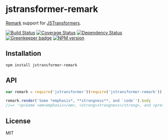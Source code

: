 # jstransformer-remark

[Remark](http://npm.im/remark) support for [JSTransformers](http://github.com/jstransformers).

[![Build Status](https://img.shields.io/travis/jstransformers/jstransformer-remark/master.svg)](https://travis-ci.org/jstransformers/jstransformer-remark)
[![Coverage Status](https://img.shields.io/codecov/c/github/jstransformers/jstransformer-remark/master.svg)](https://codecov.io/gh/jstransformers/jstransformer-remark)
[![Dependency Status](https://img.shields.io/david/jstransformers/jstransformer-remark/master.svg)](http://david-dm.org/jstransformers/jstransformer-remark)
[![Greenkeeper badge](https://badges.greenkeeper.io/jstransformers/jstransformer-remark.svg)](https://greenkeeper.io/)
[![NPM version](https://img.shields.io/npm/v/jstransformer-remark.svg)](https://www.npmjs.org/package/jstransformer-remark)

## Installation

    npm install jstransformer-remark

## API

```js
var remark = require('jstransformer')(require('jstransformer-remark'));

remark.render('Some *emphasis*, **strongness**, and `code`').body
//=> '<p>Some <em>emphasis</em>, <strong>strongness</strong>, and <pre>code</pre></p>'
```

## License

MIT
